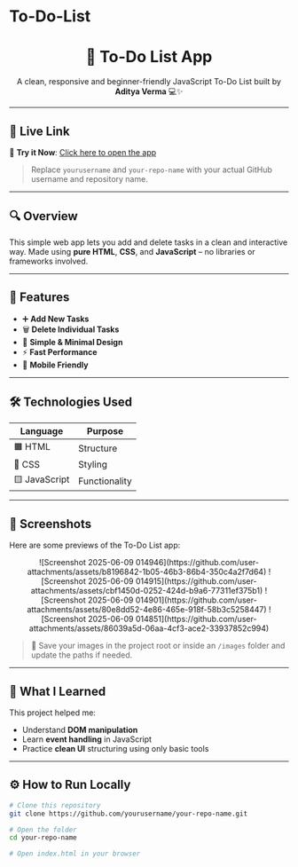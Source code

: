 # To-Do-List



<h1 align="center">📝 To-Do List App</h1>

<p align="center">
  A clean, responsive and beginner-friendly JavaScript To-Do List built by <b>Aditya Verma</b> 💻✨
</p>

---

## 🚀 Live Link

🔗 **Try it Now**: [Click here to open the app](https://yourusername.github.io/your-repo-name)

> Replace `yourusername` and `your-repo-name` with your actual GitHub username and repository name.

---

## 🔍 Overview

This simple web app lets you add and delete tasks in a clean and interactive way. Made using **pure HTML**, **CSS**, and **JavaScript** – no libraries or frameworks involved.

---

## 🌟 Features

- ➕ **Add New Tasks**
- 🗑️ **Delete Individual Tasks**
- 🎯 **Simple & Minimal Design**
- ⚡ **Fast Performance**
- 📱 **Mobile Friendly**

---

## 🛠️ Technologies Used

| Language       | Purpose         |
|----------------|------------------|
| 🟧 HTML         | Structure         |
| 🎨 CSS          | Styling           |
| 🟨 JavaScript   | Functionality     |

---

## 📸 Screenshots

Here are some previews of the To-Do List app:

<p align="center">
![Screenshot 2025-06-09 014946](https://github.com/user-attachments/assets/b8196842-1b05-46b3-86b4-350c4a2f7d64)
![Screenshot 2025-06-09 014915](https://github.com/user-attachments/assets/cbf1450d-0252-424d-b9a6-77311ef375b1)
![Screenshot 2025-06-09 014901](https://github.com/user-attachments/assets/80e8dd52-4e86-465e-918f-58b3c5258447)
![Screenshot 2025-06-09 014851](https://github.com/user-attachments/assets/86039a5d-06aa-4cf3-ace2-33937852c994)
</p>

> 📁 Save your images in the project root or inside an `/images` folder and update the paths if needed.

---

## 🧠 What I Learned

This project helped me:
- Understand **DOM manipulation**
- Learn **event handling** in JavaScript
- Practice **clean UI** structuring using only basic tools

---

## ⚙️ How to Run Locally

```bash
# Clone this repository
git clone https://github.com/yourusername/your-repo-name.git

# Open the folder
cd your-repo-name

# Open index.html in your browser
